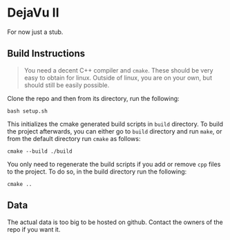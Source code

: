 # DejaVu II

For now just a stub.

## Build Instructions

> You need a decent C++ compiler and `cmake`. These should be very easy to obtain for linux. Outside of linux, you are on your own, but should still be easily possible.

Clone the repo and then from its directory, run the following:

    bash setup.sh

This initializes the cmake generated build scripts in `build` directory. To build the project afterwards, you can either go to `build` directory and run `make`, or from the default directory run `cmake` as follows:

    cmake --build ./build

You only need to regenerate the build scripts if you add or remove `cpp` files to the project. To do so, in the build directory run the following:

    cmake ..

## Data

The actual data is too big to be hosted on github. Contact the owners of the repo if you want it. 
